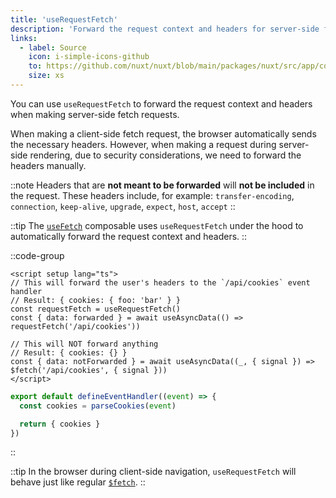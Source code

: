 ```yaml
---
title: 'useRequestFetch'
description: 'Forward the request context and headers for server-side fetch requests with the useRequestFetch composable.'
links:
  - label: Source
    icon: i-simple-icons-github
    to: https://github.com/nuxt/nuxt/blob/main/packages/nuxt/src/app/composables/ssr.ts
    size: xs
---
```


You can use `useRequestFetch` to forward the request context and headers when making server-side fetch requests.

When making a client-side fetch request, the browser automatically sends the necessary headers.
However, when making a request during server-side rendering, due to security considerations, we need to forward the headers manually.

::note
Headers that are **not meant to be forwarded** will **not be included** in the request. These headers include, for example:
`transfer-encoding`, `connection`, `keep-alive`, `upgrade`, `expect`, `host`, `accept`
::

::tip
The [`useFetch`](/docs/4.x/api/composables/use-fetch) composable uses `useRequestFetch` under the hood to automatically forward the request context and headers.
::

::code-group

```vue [app/pages/index.vue]
<script setup lang="ts">
// This will forward the user's headers to the `/api/cookies` event handler
// Result: { cookies: { foo: 'bar' } }
const requestFetch = useRequestFetch()
const { data: forwarded } = await useAsyncData(() => requestFetch('/api/cookies'))

// This will NOT forward anything
// Result: { cookies: {} }
const { data: notForwarded } = await useAsyncData((_, { signal }) => $fetch('/api/cookies', { signal }))
</script>
```

```ts [server/api/cookies.ts]
export default defineEventHandler((event) => {
  const cookies = parseCookies(event)

  return { cookies }
})
```

::

::tip
In the browser during client-side navigation, `useRequestFetch` will behave just like regular [`$fetch`](/docs/4.x/api/utils/dollarfetch).
::

